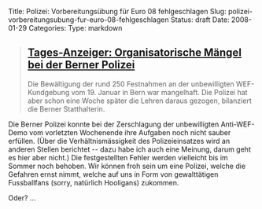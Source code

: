 Title: Polizei: Vorbereitungsübung für Euro 08 fehlgeschlagen
Slug: polizei-vorbereitungsubung-fur-euro-08-fehlgeschlagen
Status: draft
Date: 2008-01-29
Categories:
Type: markdown

> ## [Tages-Anzeiger: Organisatorische Mängel bei der Berner Polizei](http://www.tagesanzeiger.ch/dyn/news/schweiz/836764.html)
>
> Die Bewältigung der rund 250 Festnahmen an der unbewilligten WEF-Kundgebung vom 19. Januar in Bern war mangelhaft. Die Polizei hat aber schon eine Woche später die Lehren daraus gezogen, bilanziert die Berner Statthalterin.

Die Berner Polizei konnte bei der Zerschlagung der unbewilligten Anti-WEF-Demo vom vorletzten Wochenende ihre Aufgaben noch nicht sauber erfüllen. (Über die Verhältnismässigkeit des Polizeieinsatzes wird an anderen Stellen berichtet -- dazu habe ich auch eine Meinung, darum geht es hier aber nicht.) Die festgestellten Fehler werden vielleicht bis im Sommer noch behoben. Wir können froh sein um eine Polizei, welche die Gefahren ernst nimmt, welche auf uns in Form von gewalttätigen Fussballfans (sorry, natürlich Hooligans) zukommen.

Oder? ...
